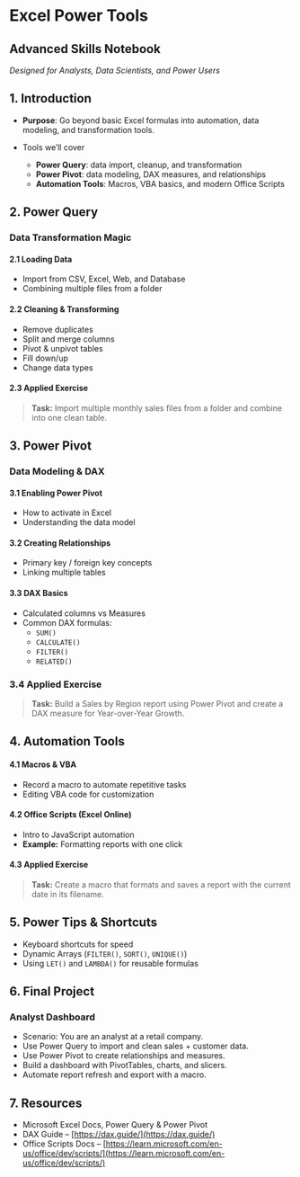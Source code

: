 # Excel Power Tools
## Advanced Skills Notebook

_Designed for Analysts, Data Scientists, and Power Users_


## 1. Introduction
- **Purpose**: Go beyond basic Excel formulas into automation, data modeling, and transformation tools.

- Tools we’ll cover

  - **Power Query**: data import, cleanup, and transformation
  - **Power Pivot**: data modeling, DAX measures, and relationships
  - **Automation Tools**: Macros, VBA basics, and modern Office Scripts

## 2. Power Query
### Data Transformation Magic

#### 2.1 Loading Data
- Import from CSV, Excel, Web, and Database
- Combining multiple files from a folder

#### 2.2 Cleaning & Transforming
- Remove duplicates
- Split and merge columns
- Pivot & unpivot tables
- Fill down/up
- Change data types

#### 2.3 Applied Exercise
> **Task:** Import multiple monthly sales files from a folder and combine into one clean table.


## 3. Power Pivot
### Data Modeling & DAX
#### 3.1 Enabling Power Pivot
- How to activate in Excel
- Understanding the data model

#### 3.2 Creating Relationships
- Primary key / foreign key concepts
- Linking multiple tables

#### 3.3 DAX Basics
- Calculated columns vs Measures
- Common DAX formulas:
  - `SUM()`
  - `CALCULATE()`
  - `FILTER()`
  - `RELATED()`

### 3.4 Applied Exercise
> **Task:** Build a Sales by Region report using Power Pivot and create a DAX measure for Year-over-Year Growth.

## 4. Automation Tools
#### 4.1 Macros & VBA
- Record a macro to automate repetitive tasks
- Editing VBA code for customization

#### 4.2 Office Scripts (Excel Online)
- Intro to JavaScript automation
- **Example:** Formatting reports with one click

#### 4.3 Applied Exercise
> **Task:** Create a macro that formats and saves a report with the current date in its filename.


## 5. Power Tips & Shortcuts
- Keyboard shortcuts for speed
- Dynamic Arrays (`FILTER()`, `SORT()`, `UNIQUE()`)
- Using `LET()` and `LAMBDA()` for reusable formulas

## 6. Final Project
### Analyst Dashboard
- Scenario: You are an analyst at a retail company.
- Use Power Query to import and clean sales + customer data.
- Use Power Pivot to create relationships and measures.
- Build a dashboard with PivotTables, charts, and slicers.
- Automate report refresh and export with a macro.


## 7. Resources
- Microsoft Excel Docs, Power Query & Power Pivot
- DAX Guide – [https://dax.guide/](https://dax.guide/)
- Office Scripts Docs – [https://learn.microsoft.com/en-us/office/dev/scripts/](https://learn.microsoft.com/en-us/office/dev/scripts/)
